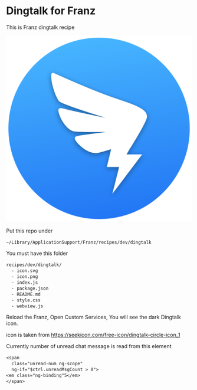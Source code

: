 # Dingtalk for Franz
This is Franz dingtalk recipe

![Dark Dingtalk icon](https://github.com/mirzaakhena/recipe-dingtalk/blob/master/icon.png?raw=true)

Put this repo under

```
~/Library/ApplicationSupport/Franz/recipes/dev/dingtalk
```

You must have this folder
```
recipes/dev/dingtalk/
  - icon.svg
  - icon.png
  - index.js
  - package.json
  - README.md
  - style.css
  - webview.js
```

Reload the Franz, Open Custom Services, You will see the dark Dingtalk icon. 

icon is taken from
https://seekicon.com/free-icon/dingtalk-circle-icon_1

Currently number of unread chat message is read from this element
```
<span 
  class="unread-num ng-scope" 
  ng-if="$ctrl.unreadMsgCount > 0">
<em class="ng-binding"5</em>
</span>
```